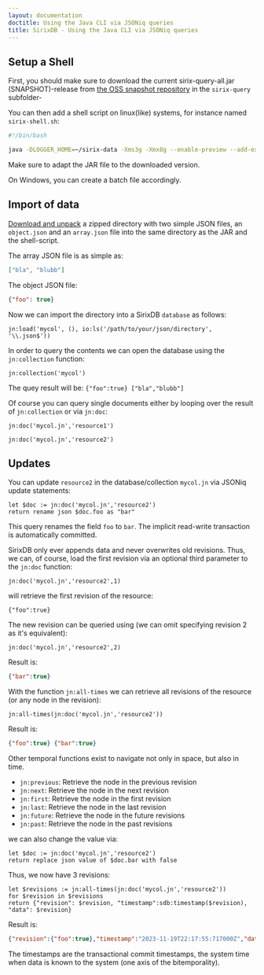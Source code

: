 ```yaml
---
layout: documentation
doctitle: Using the Java CLI via JSONiq queries
title: SirixDB - Using the Java CLI via JSONiq queries
---
```


## Setup a Shell
First, you should make sure to download the current sirix-query-all.jar (SNAPSHOT)-release from [the OSS snapshot repository](https://oss.sonatype.org/content/repositories/snapshots/io/sirix/) in the `sirix-query` subfolder-

You can then add a shell script on linux(like) systems, for instance named `sirix-shell.sh`:

```bash
#!/bin/bash

java -DLOGGER_HOME=~/sirix-data -Xms3g -Xmx8g --enable-preview --add-exports=java.base/jdk.internal.ref=ALL-UNNAMED --add-exports=java.base/sun.nio.ch=ALL-UNNAMED --add-exports=jdk.unsupported/sun.misc=ALL-UNNAMED --add-exports=jdk.compiler/com.sun.tools.javac.file=ALL-UNNAMED --add-opens=jdk.compiler/com.sun.tools.javac=ALL-UNNAMED --add-opens=java.base/java.lang=ALL-UNNAMED --add-opens=java.base/java.lang.reflect=ALL-UNNAMED --add-opens=java.base/java.io=ALL-UNNAMED --add-opens=java.base/java.util=ALL-UNNAMED -XX:+UseZGC -jar sirix-query-0.10.4-all.jar -iq
```

Make sure to adapt the JAR file to the downloaded version.

On Windows, you can create a batch file accordingly.

## Import of data
[Download and unpack](https://github.com/sirixdb/sirixdb.github.io/raw/master/files/json.tar.gz) a zipped directory with two simple JSON files, an `object.json` and an `array.json` file into the same directory as the JAR and the shell-script.

The array JSON file is as simple as:

```json
["bla", "blubb"]
```

The object JSON file:

```json
{"foo": true}
```

Now we can import the directory into a SirixDB `database` as follows:

```xquery
jn:load('mycol', (), io:ls('/path/to/your/json/directory', '\\.json$'))
```

In order to query the contents we can open the database using the `jn:collection` function:

```xquery
jn:collection('mycol')
```

The quey result will be: `{"foo":true} ["bla","blubb"]`

Of course you can query single documents either by looping over the result of `jn:collection` or via `jn:doc`:

```xquery
jn:doc('mycol.jn','resource1')
```

```xquery
jn:doc('mycol.jn','resource2')
```


## Updates

You can update `resource2` in the database/collection `mycol.jn` via JSONiq update statements:

```xquery
let $doc := jn:doc('mycol.jn','resource2')
return rename json $doc.foo as "bar"
```
This query renames the field `foo` to `bar`. The implicit read-write transaction is automatically committed.

SirixDB only ever appends data and never overwrites old revisions. Thus, we can, of course, load the first revision via an optional third parameter to the `jn:doc` function:

```xquery
jn:doc('mycol.jn','resource2',1)
```

will retrieve the first revision of the resource:

```
{"foo":true}
```

The new revision can be queried using (we can omit specifying revision 2 as it's equivalent):

```xquery
jn:doc('mycol.jn','resource2',2)
```

Result is:

```json
{"bar":true}
```

With the function `jn:all-times` we can retrieve all revisions of the resource (or any node in the revision):

```xquery
jn:all-times(jn:doc('mycol.jn','resource2'))
```

Result is:

```json
{"foo":true} {"bar":true}
```

Other temporal functions exist to navigate not only in space, but also in time.
- `jn:previous`: Retrieve the node in the previous revision
- `jn:next`: Retrieve the node in the next revision
- `jn:first`: Retrieve the node in the first revision
- `jn:last`: Retrieve the node in the last revision
- `jn:future`: Retrieve the node in the future revisions
- `jn:past`: Retrieve the node in the past revisions

we can also change the value via:

```xquery
let $doc := jn:doc('mycol.jn','resource2')
return replace json value of $doc.bar with false
```

Thus, we now have 3 revisions:

```xquery
let $revisions := jn:all-times(jn:doc('mycol.jn','resource2'))
for $revision in $revisions
return {"revision": $revision, "timestamp":sdb:timestamp($revision), "data": $revision}
```

Result is:

```json
{"revision":{"foo":true},"timestamp":"2023-11-19T22:17:55:717000Z","data":{"foo":true}} {"revision":{"bar":true},"timestamp":"2023-11-19T22:19:38:157000Z","data":{"bar":true}} {"revision":{"bar":false},"timestamp":"2023-11-20T17:59:38:68000Z","data":{"bar":false}}
```

The timestamps are the transactional commit timestamps, the system time when data is known to the system (one axis of the bitemporality).
